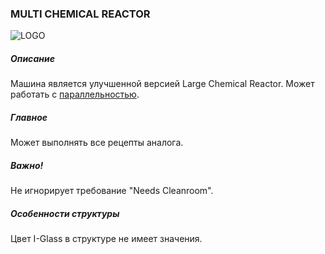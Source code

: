 ### MULTI CHEMICAL REACTOR

![LOGO](https://cdn.discordapp.com/attachments/916393114166525974/916408486676537394/MLCR.png)

##### Описание

Машина является улучшенной версией Large Chemical Reactor. Может работать с [параллельностью](/wiki/mechanics#parallelism).

##### Главное

Может выполнять все рецепты аналога.

##### Важно!

Не игнорирует требование "Needs Cleanroom".

##### Особенности структуры

Цвет I-Glass в структуре не имеет значения.
